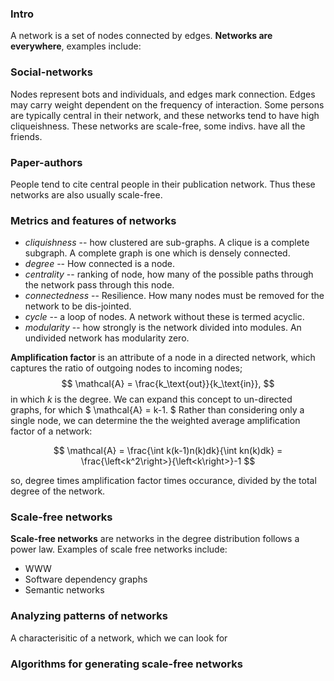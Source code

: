 
### Intro

A network is a set of nodes connected by edges. **Networks are everywhere**, examples include:

### Social-networks
Nodes represent bots and individuals, and edges mark connection. Edges may carry weight dependent on the frequency of interaction. Some persons are typically central in their network, and these networks tend to have high cliqueishness. These networks are scale-free, some indivs. have all the friends.

### Paper-authors
People tend to cite central people in their publication network. Thus these networks are also usually scale-free.

### Metrics and features of networks
* *cliquishness* -- how clustered are sub-graphs. A clique is a complete subgraph. A complete graph is one which is densely connected.
* *degree* -- How connected is a node.
* *centrality* -- ranking of node, how many of the possible paths through the network pass through this node.
* *connectedness* -- Resilience. How many nodes must be removed for the network to be dis-jointed.
* *cycle* --  a loop of nodes. A network without these is termed acyclic.
* *modularity* -- how strongly is the network divided into modules. An undivided network has modularity zero.


**Amplification factor** is an attribute of a node in a directed network, which captures the ratio of outgoing nodes to incoming nodes;
$$
    \mathcal{A} = \frac{k_\text{out}}{k_\text{in}},
$$
in which $k$ is the degree. We can expand this concept to un-directed graphs, for which
$
    \mathcal{A} = k-1.
$
Rather than considering only a single node, we can determine the the weighted average amplification factor of a network:

$$
    \mathcal{A} = \frac{\int k(k-1)n(k)dk}{\int kn(k)dk} = \frac{\left<k^2\right>}{\left<k\right>}-1
$$

so, degree times amplification factor times occurance, divided by the total degree of the network.

### Scale-free networks
**Scale-free networks** are networks in the degree distribution follows a power law. Examples of scale free networks include:
* WWW
* Software dependency graphs
* Semantic networks


### Analyzing patterns of networks
A characterisitic of a network, which we can look for 


### Algorithms for generating scale-free networks
